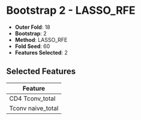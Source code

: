 # Bootstrap 2 - LASSO_RFE

- **Outer Fold**: 18
- **Bootstrap**: 2
- **Method**: LASSO_RFE
- **Fold Seed**: 60
- **Features Selected**: 2

## Selected Features

| Feature |
|---------|
| CD4 Tconv_total |
| Tconv naive_total |
